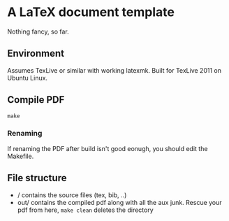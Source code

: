 # A LaTeX document template

Nothing fancy, so far.

## Environment

Assumes TexLive or similar with working latexmk.
Built for TexLive 2011 on Ubuntu Linux.

## Compile PDF
`make`

### Renaming
If renaming the PDF after build isn't good eonugh, you should edit the Makefile.

## File structure

  * / contains the source files (tex, bib, ..)
  * out/ contains the compiled pdf along with all the aux junk. Rescue your pdf from here, `make clean` deletes the directory



